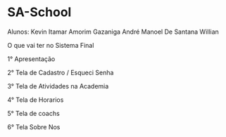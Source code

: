 # SA-School

Alunos:
Kevin Itamar Amorim Gazaniga
André Manoel De Santana
Willian 


O que vai ter no Sistema Final


1° Apresentação

2° Tela de Cadastro / Esqueci Senha

3°  Tela de Atividades na Academia 

4° Tela de Horarios

5° Tela de coachs

6° Tela Sobre Nos
